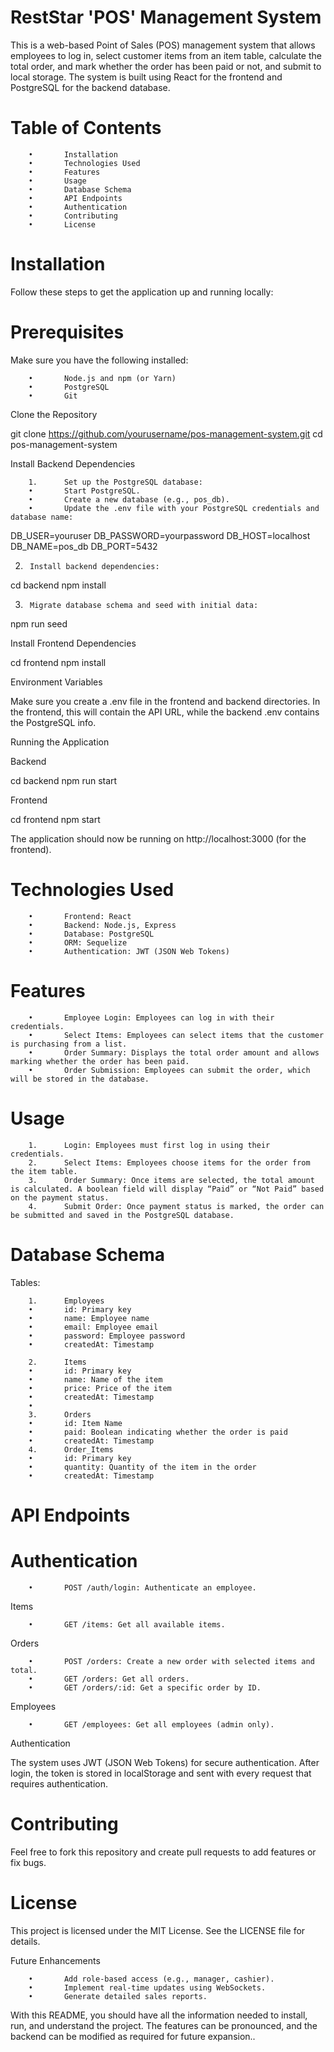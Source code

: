 
# RestStar 'POS' Management System

This is a web-based Point of Sales (POS) management system that allows employees to log in, select customer items from an item table, calculate the total order, and mark whether the order has been paid or not, and submit to local storage. The system is built using React for the frontend and PostgreSQL for the backend database.

# Table of Contents

        •       Installation
        •       Technologies Used
        •       Features
        •       Usage
        •       Database Schema
        •       API Endpoints
        •       Authentication
        •       Contributing
        •       License

# Installation

Follow these steps to get the application up and running locally:

# Prerequisites

Make sure you have the following installed:

        •       Node.js and npm (or Yarn)
        •       PostgreSQL
        •       Git

Clone the Repository

git clone https://github.com/yourusername/pos-management-system.git
cd pos-management-system

Install Backend Dependencies

        1.      Set up the PostgreSQL database:
        •       Start PostgreSQL.
        •       Create a new database (e.g., pos_db).
        •       Update the .env file with your PostgreSQL credentials and database name:

DB_USER=youruser
DB_PASSWORD=yourpassword
DB_HOST=localhost
DB_NAME=pos_db
DB_PORT=5432


  2.      Install backend dependencies:

cd backend
npm install

  3.      Migrate database schema and seed with initial data:

npm run seed

Install Frontend Dependencies

cd frontend
npm install

Environment Variables

Make sure you create a .env file in the frontend and backend directories. In the frontend, this will contain the API URL, while the backend .env contains the PostgreSQL info.

Running the Application

Backend

cd backend
npm run start

Frontend

cd frontend
npm start

The application should now be running on http://localhost:3000 (for the frontend).

# Technologies Used

        •       Frontend: React
        •       Backend: Node.js, Express
        •       Database: PostgreSQL
        •       ORM: Sequelize
        •       Authentication: JWT (JSON Web Tokens)

# Features

        •       Employee Login: Employees can log in with their credentials.
        •       Select Items: Employees can select items that the customer is purchasing from a list.
        •       Order Summary: Displays the total order amount and allows marking whether the order has been paid.
        •       Order Submission: Employees can submit the order, which will be stored in the database.

# Usage

        1.      Login: Employees must first log in using their credentials.
        2.      Select Items: Employees choose items for the order from the item table.
        3.      Order Summary: Once items are selected, the total amount is calculated. A boolean field will display “Paid” or “Not Paid” based on the payment status.
        4.      Submit Order: Once payment status is marked, the order can be submitted and saved in the PostgreSQL database.

# Database Schema

Tables:

        1.      Employees
        •       id: Primary key
        •       name: Employee name
        •       email: Employee email
        •       password: Employee password 
        •       createdAt: Timestamp

        2.      Items
        •       id: Primary key
        •       name: Name of the item
        •       price: Price of the item
        •       createdAt: Timestamp
        •      
        3.      Orders
        •       id: Item Name
        •       paid: Boolean indicating whether the order is paid
        •       createdAt: Timestamp
        4.      Order_Items
        •       id: Primary key
        •       quantity: Quantity of the item in the order
        •       createdAt: Timestamp

# API Endpoints

# Authentication

        •       POST /auth/login: Authenticate an employee.

Items

        •       GET /items: Get all available items.

Orders

        •       POST /orders: Create a new order with selected items and total.
        •       GET /orders: Get all orders.
        •       GET /orders/:id: Get a specific order by ID.

Employees

        •       GET /employees: Get all employees (admin only).

Authentication

The system uses JWT (JSON Web Tokens) for secure authentication. After login, the token is stored in localStorage and sent with every request that requires authentication.

# Contributing

Feel free to fork this repository and create pull requests to add features or fix bugs.

# License

This project is licensed under the MIT License. See the LICENSE file for details.

Future Enhancements

        •       Add role-based access (e.g., manager, cashier).
        •       Implement real-time updates using WebSockets.
        •       Generate detailed sales reports.

With this README, you should have all the information needed to install, run, and understand the project. The features can be pronounced, and the backend can be modified as required for future expansion..